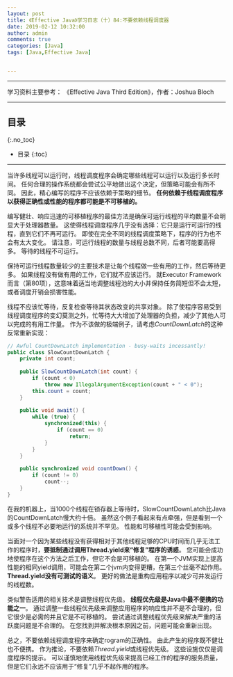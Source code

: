 ```yaml
---
layout: post
title: 《Effective Java》学习日志（十）84:不要依赖线程调度器
date: 2019-02-12 10:32:00
author: admin
comments: true
categories: [Java]
tags: [Java,Effective Java]


---
```




<!-- more -->

------

学习资料主要参考： 《Effective Java Third Edition》，作者：Joshua Bloch

------

## 目录
{:.no_toc}

* 目录
{:toc}

------

当许多线程可以运行时，线程调度程序会确定哪些线程可以运行以及运行多长时间。 任何合理的操作系统都会尝试公平地做出这个决定，但策略可能会有所不同。 因此，精心编写的程序不应该依赖于策略的细节。 **任何依赖于线程调度程序以获得正确性或性能的程序都可能是不可移植的。**

编写健壮、响应迅速的可移植程序的最佳方法是确保可运行线程的平均数量不会明显大于处理器数量。 这使得线程调度程序几乎没有选择：它只是运行可运行的线程，直到它们不再可运行。 即使在完全不同的线程调度策略下，程序的行为也不会有太大变化。 请注意，可运行线程的数量与线程总数不同，后者可能要高得多。 等待的线程不可运行。

保持可运行线程数量较少的主要技术是让每个线程做一些有用的工作，然后等待更多。 如果线程没有做有用的工作，它们就不应该运行。 就Executor Framework而言（第80项），这意味着适当地调整线程池的大小并保持任务简短但不会太短，或者调度开销会损害性能。

线程不应该忙等待，反复检查等待其状态改变的共享对象。 除了使程序容易受到线程调度程序的变幻莫测之外，忙等待大大增加了处理器的负担，减少了其他人可以完成的有用工作量。 作为不该做的极端例子，请考虑*CountDownLatch*的这种反常重新实现：

```java
// Awful CountDownLatch implementation - busy-waits incessantly!
public class SlowCountDownLatch {
    private int count;
    
    public SlowCountDownLatch(int count) {
        if (count < 0)
        	throw new IllegalArgumentException(count + " < 0");
        this.count = count;
    }
    
    public void await() {
        while (true) {
            synchronized(this) {
                if (count == 0)
                	return;
            }
        }
    }
    
    public synchronized void countDown() {
        if (count != 0)
        	count--;
    }
}
```

在我的机器上，当1000个线程在锁存器上等待时，SlowCountDownLatch比Java的CountDownLatch慢大约十倍。 虽然这个例子看起来有点牵强，但是看到一个或多个线程不必要地运行的系统并不罕见。 性能和可移植性可能会受到影响。

当面对一个因为某些线程没有获得相对于其他线程足够的CPU时间而几乎无法工作的程序时，**要抵制通过调用Thread.yield来“修复”程序的诱惑**。 您可能会成功地使程序在这个方法之后工作，但它不会是可移植的。 在第一个JVM实现上提高性能的相同yield调用，可能会在第二个jvm内变得更糟，在第三个丝毫不起作用。 **Thread.yield没有可测试的语义**。 更好的做法是重构应用程序以减少可并发运行的线程数。

类似警告适用的相关技术是调整线程优先级。 **线程优先级是Java中最不便携的功能之一**。 通过调整一些线程优先级来调整应用程序的响应性并不是不合理的，但它很少是必需的并且它是不可移植的。 尝试通过调整线程优先级来解决严重的活跃度问题是不合理的。 在您找到并解决根本原因之前，问题可能会重新出现。

总之，不要依赖线程调度程序来确定rogram的正确性。 由此产生的程序既不健壮也不便携。 作为推论，不要依赖*Thread.yield*或线程优先级。 这些设施仅仅是调度程序的提示。 可以谨慎地使用线程优先级来提高已经工作的程序的服务质量，但是它们永远不应该用于“修复”几乎不起作用的程序。
